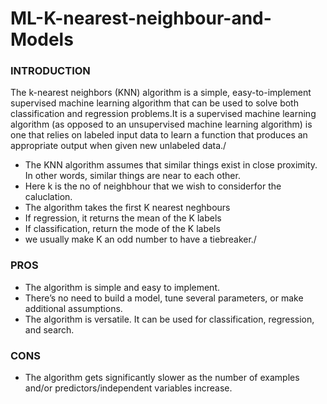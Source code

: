 # ML-K-nearest-neighbour-and-Models
### INTRODUCTION
The k-nearest neighbors (KNN) algorithm is a simple, easy-to-implement supervised machine learning algorithm that can be used to solve both classification and regression problems.It is a supervised machine learning algorithm (as opposed to an unsupervised machine learning algorithm) is one that relies on labeled input data to learn a function that produces an appropriate output when given new unlabeled data./
- The KNN algorithm assumes that similar things exist in close proximity. In other words, similar things are near to each other.
- Here k is the no of neighbhour that we wish to considerfor the caluclation.
- The algorithm takes the first K nearest neghbours
- If regression, it returns the mean of the K labels
- If classification, return the mode of the K labels
- we usually make K an odd number to have a tiebreaker./

### PROS
- The algorithm is simple and easy to implement.
- There’s no need to build a model, tune several parameters, or make additional assumptions.
- The algorithm is versatile. It can be used for classification, regression, and search.

### CONS
- The algorithm gets significantly slower as the number of examples and/or predictors/independent variables increase.
